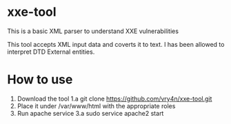 # xxe-tool
This is a basic XML parser to understand XXE vulnerabilities

This tool accepts XML input data and coverts it to text. I has been allowed to interpret DTD External entities.

# How to use
1. Download the tool
  1.a git clone https://github.com/vry4n/xxe-tool.git
2. Place it under /var/www/html with the appropriate roles
3. Run apache service
  3.a sudo service apache2 start
